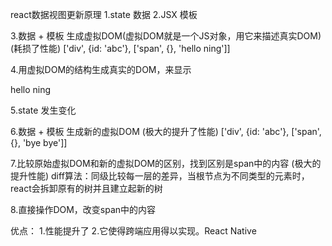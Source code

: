 react数据视图更新原理
1.state 数据
2.JSX 模板

3.数据 + 模板 生成虚拟DOM(虚拟DOM就是一个JS对象，用它来描述真实DOM)(耗损了性能)
['div', {id: 'abc'}, ['span', {}, 'hello ning']]

4.用虚拟DOM的结构生成真实的DOM，来显示
<div id='abc'><span>hello ning</span></div>

5.state 发生变化

6.数据 + 模板 生成新的虚拟DOM (极大的提升了性能)
['div', {id: 'abc'}, ['span', {}, 'bye bye']]

7.比较原始虚拟DOM和新的虚拟DOM的区别，找到区别是span中的内容 (极大的提升性能)
diff算法：同级比较每一层的差异，当根节点为不同类型的元素时，react会拆卸原有的树并且建立起新的树

8.直接操作DOM，改变span中的内容

优点：
1.性能提升了
2.它使得跨端应用得以实现。React Native